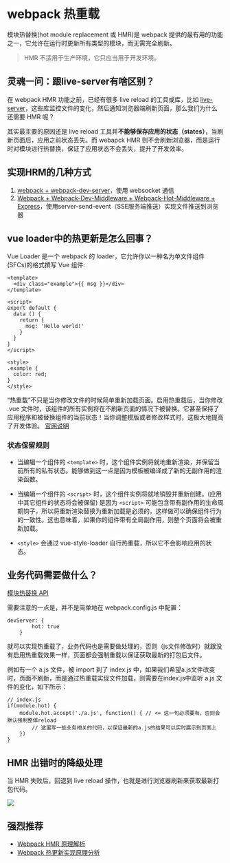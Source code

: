 # webpack 热重载

模块热替换(hot module replacement 或 HMR)是 webpack 提供的最有用的功能之一，它允许在运行时更新所有类型的模块，而无需完全刷新。

> HMR 不适用于生产环境，它只应当用于开发环境。

## 灵魂一问：跟live-server有啥区别？

在 webpack HMR 功能之前，已经有很多 live reload 的工具或库，比如 [live-server](http://tapiov.net/live-server/)，这些库监控文件的变化，然后通知浏览器端刷新页面，那么我们为什么还需要 HMR 呢？

其实最主要的原因还是 live reload 工具并**不能够保存应用的状态（states）**，当刷新页面后，应用之前状态丢失。而 webapck HMR 则不会刷新浏览器，而是运行时对模块进行热替换，保证了应用状态不会丢失，提升了开发效率。

## 实现HRM的几种方式

1. [webpack + webpack-dev-server](https://zhuanlan.zhihu.com/p/30669007)，使用 websocket 通信
2. [Webpack + Webpack-Dev-Middleware + Webpack-Hot-Middleware + Express](https://juejin.im/post/5d8b755fe51d45781332e919#heading-0)，使用server-send-event（SSE服务端推送）实现文件推送到浏览器

## vue loader中的热更新是怎么回事？
Vue Loader 是一个 webpack 的 loader，它允许你以一种名为单文件组件 (SFCs)的格式撰写 Vue 组件:

```
<template>
  <div class="example">{{ msg }}</div>
</template>

<script>
export default {
  data () {
    return {
      msg: 'Hello world!'
    }
  }
}
</script>

<style>
.example {
  color: red;
}
</style>
```


“热重载”不只是当你修改文件的时候简单重新加载页面。启用热重载后，当你修改 .vue 文件时，该组件的所有实例将在不刷新页面的情况下被替换。它甚至保持了应用程序和被替换组件的当前状态！当你调整模版或者修改样式时，这极大地提高了开发体验。
[官网说明](https://vue-loader.vuejs.org/zh/guide/hot-reload.html)

### 状态保留规则

* 当编辑一个组件的 `<template>` 时，这个组件实例将就地重新渲染，并保留当前所有的私有状态。能够做到这一点是因为模板被编译成了新的无副作用的渲染函数。

* 当编辑一个组件的 `<script>` 时，这个组件实例将就地销毁并重新创建。(应用中其它组件的状态将会被保留) 是因为 `<script>` 可能包含带有副作用的生命周期钩子，所以将重新渲染替换为重新加载是必须的，这样做可以确保组件行为的一致性。这也意味着，如果你的组件带有全局副作用，则整个页面将会被重新加载。

* `<style>` 会通过 vue-style-loader 自行热重载，所以它不会影响应用的状态。

## 业务代码需要做什么？

[模块热替换 API](https://webpack.docschina.org/api/hot-module-replacement/)

需要注意的一点是，并不是简单地在 webpack.config.js 中配置：

```
devServer: {
		hot: true
	}
```
就可以实现热重载了，业务代码也是需要做处理的，否则（js文件修改时）就跟没有启用热重载效果一样，页面都会强制重载以保证获取最新的打包后文件。

例如有一个 a.js 文件，被 import 到了 index.js 中，如果我们希望a.js文件改变时，页面不刷新，而是通过热重载实现文件加载，则需要在index.js中监听 a.js 文件的变化，如下所示：

```
// index.js
if(module.hot) {
    module.hot.accept('./a.js', function() { // <= 这一句必须要有，否则会默认强制整体reload
        // 这里写一些业务相关的代码，以保证最新的a.js的结果可以实时展示到页面上
    })
}
```

## HMR 出错时的降级处理

当 HMR 失败后，回退到 live reload 操作，也就是进行浏览器刷新来获取最新打包代码。

<img src="./img/01.png">

## 强烈推荐
* [Webpack HMR 原理解析](https://zhuanlan.zhihu.com/p/30669007)
* [Webpack 热更新实现原理分析](https://zhuanlan.zhihu.com/p/30623057)